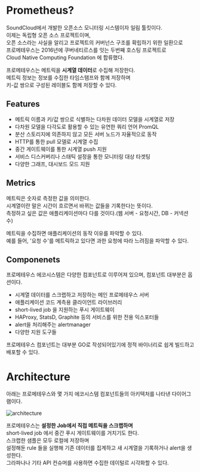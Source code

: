 # Prometheus?

SoundCloud에서 개발한 오픈소스 모니터링 시스템이자 일림 툴킷이다.    
이제는 독립형 오픈 소스 프로젝트이며,   
오픈 소스라는 사실을 알리고 프로젝트의 커버넌스 구조를 확립하기 위한 일환으로     
프로메테우스는 2016년에 쿠버네티르스를 잇는 두번째 호스팅 프로젝트로   
Cloud Native Computing Foundation 에 합류했다.     

프로메테우스는 메트릭을 **시계열 데이터**로 수집해 저장한다.        
메트릭 정보는 정보를 수집한 타임스탬프와 함께 저장하며       
키-값 쌍으로 구성된 레이블도 함께 저장할 수 있다.       

## Features   

* 메트릭 이름과 키/값 쌍으로 식별하는 다차원 데이터 모델을 시계열로 저장
* 다차원 모델을 다각도로 활용할 수 있는 유연한 쿼리 언어 PromQL 
* 분산 스토리지에 의존하지 않고 모든 서버 노드가 자율적으로 동작 
* HTTP를 통한 pull 모델로 시계열 수집 
* 중간 게이트웨이를 통한 시계열 push 지원
* 서비스 디스커버리나 스태틱 설정을 통한 모니터링 대상 타겟팅
* 다양한 그래프, 대시보드 모드 지원 


## Metrics
  
메트릭은 숫자로 측정한 값을 의미한다.         
시계열이란 말은 시간이 흐르면서 바뀌는 값들을 기록한다는 뜻이다.        
측정하고 싶은 값은 애플리케이션마다 다를 것이다.(웹 서버 - 요청시간, DB - 커넥션수)        
 
메트릭을 수집하면 애플리케이션의 동작 이유를 파악할 수 있다.     
예를 들어, '요청 수'를 메트릭하고 있다면 과한 요청에 따라 느려짐을 파악할 수 있다.   

## Componenets

프로메테우스 에코시스템은 다양한 컴포넌트로 이루어져 있으며, 컴포넌트 대부분은 옵션이다.   

* 시계열 데이터를 스크랩하고 저장하는 메인 프로메테우스 서버
* 애플리케이션 코드 계측용 클라이언트 라이브러리
* short-lived job 을 지원하는 푸시 게이트웨이
* HAProxy, StatsD, Graphite 등의 서비스를 위한 전용 익스포터들
* alert을 처리해주는 alertmanager 
* 다양한 지원 도구들 

프로메테우스 컴포넌트는 대부분 GO로 작성되어있기에 정적 바이너리로 쉽게 빌드하고 배포할 수 있다.  

# Architecture  
  
아래는 프로메테우스와 몇 가지 에코시스템 컴포넌트들의 아키텍처를 나타낸 다이어그램이다.  

![architecture](https://user-images.githubusercontent.com/50267433/165870249-914cd099-8f73-4124-bae2-ca44d2e24b46.png)

프로메테우스는 **설정한 Job에서 직접 메트릭을 스크랩하며**    
short-lived job 에서 중간 푸시 게이트웨이를 거치기도 한다.   
스크랩한 샘플은 모두 로컬에 저장하며       
설정해둔 rule 들을 실행해 기존 데이터를 집계하고 새 시계열을 기록하거나 alert을 생성한다.    
그라파나나 기타 API 컨슈머를 사용하면 수집한 데이털르 시각화할 수 있다.    

  





